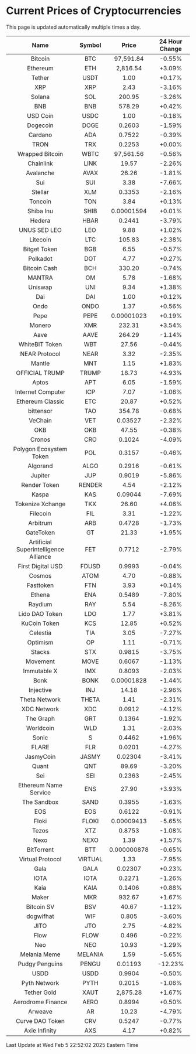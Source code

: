 # Current Prices of Cryptocurrencies
This page is updated automatically multiple times a day.

| Name | Symbol | Price | 24 Hour Change |
| :---: |:---:| :---: | :---: |
| Bitcoin | BTC | 97,591.84 | -0.55% |
| Ethereum | ETH | 2,816.54 | +3.09% |
| Tether | USDT | 1.00 | +0.17% |
| XRP | XRP | 2.43 | -3.16% |
| Solana | SOL | 200.95 | -3.26% |
| BNB | BNB | 578.29 | +0.42% |
| USD Coin | USDC | 1.00 | -0.18% |
| Dogecoin | DOGE | 0.2603 | -1.59% |
| Cardano | ADA | 0.7522 | -0.39% |
| TRON | TRX | 0.2253 | +0.00% |
| Wrapped Bitcoin | WBTC | 97,561.56 | -0.56% |
| Chainlink | LINK | 19.57 | -2.26% |
| Avalanche | AVAX | 26.26 | -1.81% |
| Sui | SUI | 3.38 | -7.66% |
| Stellar | XLM | 0.3353 | -2.16% |
| Toncoin | TON | 3.84 | +0.13% |
| Shiba Inu | SHIB | 0.00001594 | +0.01% |
| Hedera | HBAR | 0.2441 | -3.79% |
| UNUS SED LEO | LEO | 9.88 | +1.02% |
| Litecoin | LTC | 105.83 | +2.38% |
| Bitget Token | BGB | 6.55 | -0.57% |
| Polkadot | DOT | 4.77 | +0.27% |
| Bitcoin Cash | BCH | 330.20 | -0.74% |
| MANTRA | OM | 5.78 | -1.68% |
| Uniswap | UNI | 9.34 | +1.38% |
| Dai | DAI | 1.00 | +0.12% |
| Ondo | ONDO | 1.37 | +0.56% |
| Pepe | PEPE | 0.00001023 | +0.19% |
| Monero | XMR | 232.31 | +3.54% |
| Aave | AAVE | 264.29 | -1.14% |
| WhiteBIT Token | WBT | 27.56 | -0.44% |
| NEAR Protocol | NEAR | 3.32 | -2.35% |
| Mantle | MNT | 1.15 | +1.83% |
| OFFICIAL TRUMP | TRUMP | 18.73 | +4.93% |
| Aptos | APT | 6.05 | -1.59% |
| Internet Computer | ICP | 7.07 | -1.06% |
| Ethereum Classic | ETC | 20.87 | +0.52% |
| bittensor | TAO | 354.78 | -0.68% |
| VeChain | VET | 0.03527 | -2.32% |
| OKB | OKB | 47.55 | -0.38% |
| Cronos | CRO | 0.1024 | -4.09% |
| Polygon Ecosystem Token | POL | 0.3157 | -0.46% |
| Algorand | ALGO | 0.2916 | -0.61% |
| Jupiter | JUP | 0.9019 | -5.86% |
| Render Token | RENDER | 4.54 | -2.12% |
| Kaspa | KAS | 0.09044 | -7.69% |
| Tokenize Xchange | TKX | 26.60 | +4.06% |
| Filecoin | FIL | 3.31 | -1.22% |
| Arbitrum | ARB | 0.4728 | -1.73% |
| GateToken | GT | 21.33 | +1.95% |
| Artificial Superintelligence Alliance | FET | 0.7712 | -2.79% |
| First Digital USD | FDUSD | 0.9993 | -0.04% |
| Cosmos | ATOM | 4.70 | -0.88% |
| Fasttoken | FTN | 3.93 | +0.14% |
| Ethena | ENA | 0.5489 | -7.80% |
| Raydium | RAY | 5.54 | -8.26% |
| Lido DAO Token | LDO | 1.77 | +3.81% |
| KuCoin Token | KCS | 12.85 | +0.52% |
| Celestia | TIA | 3.05 | -7.27% |
| Optimism | OP | 1.11 | -0.71% |
| Stacks | STX | 0.9815 | -3.75% |
| Movement | MOVE | 0.6067 | -1.13% |
| Immutable X | IMX | 0.8093 | -2.03% |
| Bonk | BONK | 0.00001828 | -1.44% |
| Injective | INJ | 14.18 | -2.96% |
| Theta Network | THETA | 1.41 | -2.31% |
| XDC Network | XDC | 0.0912 | -4.12% |
| The Graph | GRT | 0.1364 | -1.92% |
| Worldcoin | WLD | 1.31 | -2.03% |
| Sonic | S | 0.4462 | +1.96% |
| FLARE | FLR | 0.0201 | -4.27% |
| JasmyCoin | JASMY | 0.02304 | -3.41% |
| Quant | QNT | 89.69 | -3.20% |
| Sei | SEI | 0.2363 | -2.45% |
| Ethereum Name Service | ENS | 27.90 | +3.93% |
| The Sandbox | SAND | 0.3955 | -1.63% |
| EOS | EOS | 0.6122 | -0.91% |
| Floki | FLOKI | 0.00009413 | -5.65% |
| Tezos | XTZ | 0.8753 | -1.08% |
| Nexo | NEXO | 1.39 | +1.57% |
| BitTorrent | BTT | 0.000000878 | -0.65% |
| Virtual Protocol | VIRTUAL | 1.33 | -7.95% |
| Gala | GALA | 0.02307 | +0.23% |
| IOTA | IOTA | 0.2271 | -1.26% |
| Kaia | KAIA | 0.1406 | +0.88% |
| Maker | MKR | 932.67 | +1.67% |
| Bitcoin SV | BSV | 40.67 | -1.12% |
| dogwifhat | WIF | 0.805 | -3.60% |
| JITO | JTO | 2.75 | -4.82% |
| Flow | FLOW | 0.496 | -0.22% |
| Neo | NEO | 10.93 | -1.29% |
| Melania Meme | MELANIA | 1.59 | -5.65% |
| Pudgy Penguins | PENGU | 0.01193 | -12.23% |
| USDD | USDD | 0.9904 | -0.50% |
| Pyth Network | PYTH | 0.2015 | -1.06% |
| Tether Gold | XAUT | 2,875.28 | +1.67% |
| Aerodrome Finance | AERO | 0.8994 | +0.50% |
| Arweave | AR | 10.23 | -4.79% |
| Curve DAO Token | CRV | 0.5247 | -0.77% |
| Axie Infinity | AXS | 4.17 | +0.82% |

Last Update at Wed Feb  5 22:52:02 2025 Eastern Time